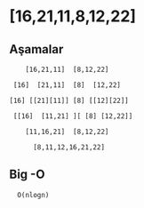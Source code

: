 # [16,21,11,8,12,22]

## Aşamalar 

        [16,21,11]  [8,12,22]

     [16]  [21,11]  [8]  [12,22]

    [16] [[21][11]] [8] [[12][22]]

     [[16]  [11,21] ][ [8] [12,22]]
 
        [11,16,21]  [8,12,22]

          [8,11,12,16,21,22]



## Big -O

      O(nlogn)